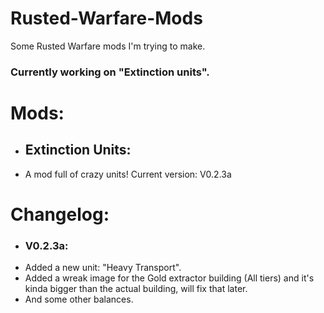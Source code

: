 # Rusted-Warfare-Mods
Some Rusted Warfare mods I'm trying to make.
### Currently working on "Extinction units".
# Mods:
- ## Extinction Units:
- A mod full of crazy units! Current version: V0.2.3a
# Changelog:
- ### V0.2.3a:
- Added a new unit: "Heavy Transport".
- Added a wreak image for the Gold extractor building (All tiers) and it's kinda bigger than the actual building, will fix that later.
- And some other balances.

